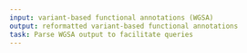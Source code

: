 ```yaml
---
input: variant-based functional annotations (WGSA)
output: reformatted variant-based functional annotations
task: Parse WGSA output to facilitate queries
---
```

